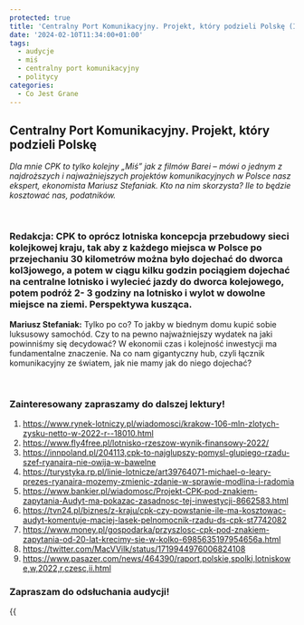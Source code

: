 ```yaml
---
protected: true
title: 'Centralny Port Komunikacyjny. Projekt, który podzieli Polskę (Inne Radio, 10 lut 2024)'
date: '2024-02-10T11:34:00+01:00'
tags:
  - audycje
  - miś
  - centralny port komunikacyjny
  - politycy
categories:
  - Co Jest Grane
---
```

## Centralny Port Komunikacyjny. Projekt, który podzieli Polskę

*Dla mnie CPK to  tylko kolejny „Miś” jak z filmów Barei – mówi o jednym z najdroższych i najważniejszych projektów komunikacyjnych w Polsce nasz ekspert, ekonomista Mariusz Stefaniak.  Kto na nim skorzysta? Ile to będzie kosztować nas, podatników.*

<br>
 
### Redakcja:  CPK to oprócz lotniska koncepcja przebudowy sieci kolejkowej kraju, tak aby z każdego miejsca w Polsce po przejechaniu 30 kilometrów można było dojechać do dworca kol3jowego, a potem w ciągu kilku godzin pociągiem dojechać na centralne lotnisko i wylecieć  jazdy do dworca kolejowego, potem podróż 2- 3 godziny na lotnisko i wylot w dowolne miejsce na ziemi. Perspektywa kusząca.

**Mariusz Stefaniak:**  Tylko po co? To jakby w biednym domu kupić sobie luksusowy samochód. Czy to na pewno najważniejszy wydatek na jaki powinniśmy się decydować? W ekonomii czas i kolejność inwestycji ma fundamentalne znaczenie. Na co nam gigantyczny hub, czyli łącznik komunikacyjny ze światem, jak nie mamy jak do niego dojechać?
 
<br>
 
### Zainteresowany zapraszamy do dalszej lektury!

1. https://www.rynek-lotniczy.pl/wiadomosci/krakow-106-mln-zlotych-zysku-netto-w-2022-r--18010.html
2. https://www.fly4free.pl/lotnisko-rzeszow-wynik-finansowy-2022/
3. https://innpoland.pl/204113,cpk-to-najglupszy-pomysl-glupiego-rzadu-szef-ryanaira-nie-owija-w-bawelne
4. https://turystyka.rp.pl/linie-lotnicze/art39764071-michael-o-leary-prezes-ryanaira-mozemy-zmienic-zdanie-w-sprawie-modlina-i-radomia
5. https://www.bankier.pl/wiadomosc/Projekt-CPK-pod-znakiem-zapytania-Audyt-ma-pokazac-zasadnosc-tej-inwestycji-8662583.html
6. https://tvn24.pl/biznes/z-kraju/cpk-czy-powstanie-ile-ma-kosztowac-audyt-komentuje-maciej-lasek-pelnomocnik-rzadu-ds-cpk-st7742082
7. https://www.money.pl/gospodarka/przyszlosc-cpk-pod-znakiem-zapytania-od-20-lat-krecimy-sie-w-kolko-6985635197954656a.html
8. https://twitter.com/MacVVilk/status/1719944976006824108
9. https://www.pasazer.com/news/464390/raport,polskie,spolki,lotniskowe,w,2022,r,czesc,ii.html



### Zapraszam do odsłuchania audycji!

{{<audio src="audio/CJG_53_2024_02_10.mp3" caption="Zapis audycji CJG, publikowanej na łamach Innego Radia Głuchołazy w dniu 10 lutego 2024">}}


